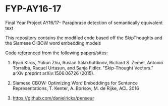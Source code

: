 # FYP-AY16-17

Final Year Project AY16/17- Paraphrase detection of semantically equivalent text

This repository contains the modified code based off the SkipThoughts and the Siamese C-BOW word embedding models

Code referenced from the following papers/sites:

1. Ryan Kiros, Yukun Zhu, Ruslan Salakhutdinov, Richard S. Zemel, Antonio Torralba, Raquel Urtasun, and Sanja Fidler. "Skip-Thought Vectors." arXiv preprint arXiv:1506.06726 (2015).

2. Siamese CBOW: Optimizing Word Embeddings for Sentence Representations, T. Kenter, A. Borisov, M. de Rijke, ACL 2016

3. https://github.com/danielricks/penseur
